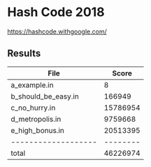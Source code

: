 Hash Code 2018
==============

<https://hashcode.withgoogle.com/>

Results
-------

| File                | Score    |
| ------------------- | -------- |
| a_example.in        |       8  |
| b_should_be_easy.in |  166949  |
| c_no_hurry.in       | 15786954 |
| d_metropolis.in     |  9759668 |
| e_high_bonus.in     | 20513395 |
| ------------------- | -------- |
| total               | 46226974 |
